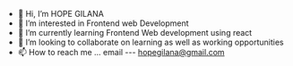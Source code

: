 - 👋 Hi, I’m  HOPE GILANA
- 👀 I’m interested in Frontend web Development
- 🌱 I’m currently learning Frontend Web development using react
- 💞️ I’m looking to collaborate on learning  as well as working opportunities 
- 📫 How to reach me ... email --- hopegilana@gmail.com  

<!---
GILANAH/GILANAH is a ✨ special ✨ repository because its `README.md` (this file) appears on your GitHub profile.
You can click the Preview link to take a look at your changes.
--->
